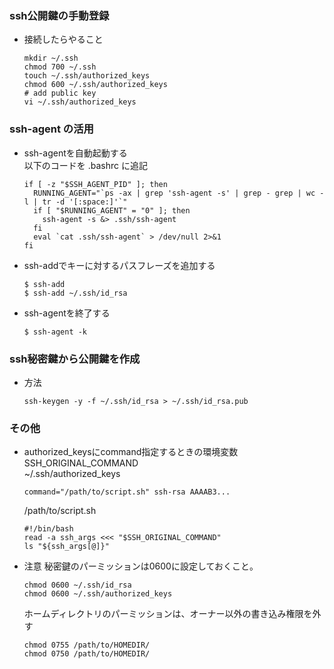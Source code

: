 ### ssh公開鍵の手動登録
- 接続したらやること
  ```console
  mkdir ~/.ssh
  chmod 700 ~/.ssh
  touch ~/.ssh/authorized_keys
  chmod 600 ~/.ssh/authorized_keys
  # add public key
  vi ~/.ssh/authorized_keys
  ```
### ssh-agent の活用
- ssh-agentを自動起動する  
  以下のコードを .bashrc に追記
  ```console
  if [ -z "$SSH_AGENT_PID" ]; then
    RUNNING_AGENT="`ps -ax | grep 'ssh-agent -s' | grep - grep | wc -l | tr -d '[:space:]'`"
    if [ "$RUNNING_AGENT" = "0" ]; then
      ssh-agent -s &> .ssh/ssh-agent
    fi
    eval `cat .ssh/ssh-agent` > /dev/null 2>&1
  fi
  ```
- ssh-addでキーに対するパスフレーズを追加する
  ```console
  $ ssh-add
  $ ssh-add ~/.ssh/id_rsa
  ```
- ssh-agentを終了する
  ```console
  $ ssh-agent -k
  ```

### ssh秘密鍵から公開鍵を作成
- 方法
  ```console
  ssh-keygen -y -f ~/.ssh/id_rsa > ~/.ssh/id_rsa.pub
  ```
  
### その他
- authorized_keysにcommand指定するときの環境変数 SSH_ORIGINAL_COMMAND  
  ~/.ssh/authorized_keys
  ```
  command="/path/to/script.sh" ssh-rsa AAAAB3...
  ```
  /path/to/script.sh
  ```
  #!/bin/bash
  read -a ssh_args <<< "$SSH_ORIGINAL_COMMAND"
  ls "${ssh_args[@]}"
  ```

- 注意
  秘密鍵のパーミッションは0600に設定しておくこと。
  ```console
  chmod 0600 ~/.ssh/id_rsa
  chmod 0600 ~/.ssh/authorized_keys
  ```
  ホームディレクトリのパーミッションは、オーナー以外の書き込み権限を外す
  ```console
  chmod 0755 /path/to/HOMEDIR/
  chmod 0750 /path/to/HOMEDIR/
  ```

